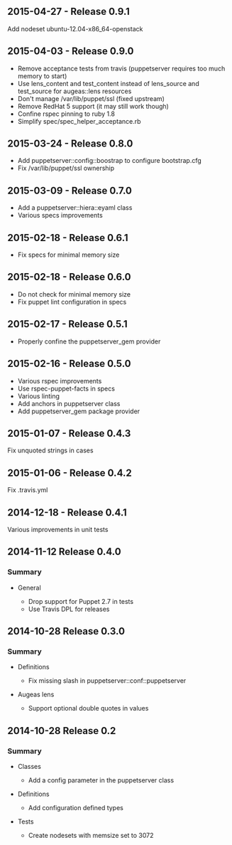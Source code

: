 ## 2015-04-27 - Release 0.9.1

Add nodeset ubuntu-12.04-x86_64-openstack

## 2015-04-03 - Release 0.9.0

- Remove acceptance tests from travis (puppetserver requires too much memory to
  start)
- Use lens_content and test_content instead of lens_source and test_source for
  augeas::lens resources
- Don't manage /var/lib/puppet/ssl (fixed upstream)
- Remove RedHat 5 support (it may still work though)
- Confine rspec pinning to ruby 1.8
- Simplify spec/spec_helper_acceptance.rb

## 2015-03-24 - Release 0.8.0

- Add puppetserver::config::boostrap to configure bootstrap.cfg
- Fix /var/lib/puppet/ssl ownership

## 2015-03-09 - Release 0.7.0

- Add a puppetserver::hiera::eyaml class
- Various specs improvements

## 2015-02-18 - Release 0.6.1

- Fix specs for minimal memory size

## 2015-02-18 - Release 0.6.0

- Do not check for minimal memory size
- Fix puppet lint configuration in specs

## 2015-02-17 - Release 0.5.1

- Properly confine the puppetserver_gem provider

## 2015-02-16 - Release 0.5.0

- Various rspec improvements
- Use rspec-puppet-facts in specs
- Various linting
- Add anchors in puppetserver class
- Add puppetserver_gem package provider

## 2015-01-07 - Release 0.4.3

Fix unquoted strings in cases

## 2015-01-06 - Release 0.4.2

Fix .travis.yml

## 2014-12-18 - Release 0.4.1

Various improvements in unit tests

## 2014-11-12 Release 0.4.0
### Summary

- General

  * Drop support for Puppet 2.7 in tests
  * Use Travis DPL for releases

## 2014-10-28 Release 0.3.0
### Summary

- Definitions

  * Fix missing slash in puppetserver::conf::puppetserver

- Augeas lens

  * Support optional double quotes in values


## 2014-10-28 Release 0.2
### Summary

- Classes

  * Add a config parameter in the puppetserver class

- Definitions

  * Add configuration defined types

- Tests

  * Create nodesets with memsize set to 3072
